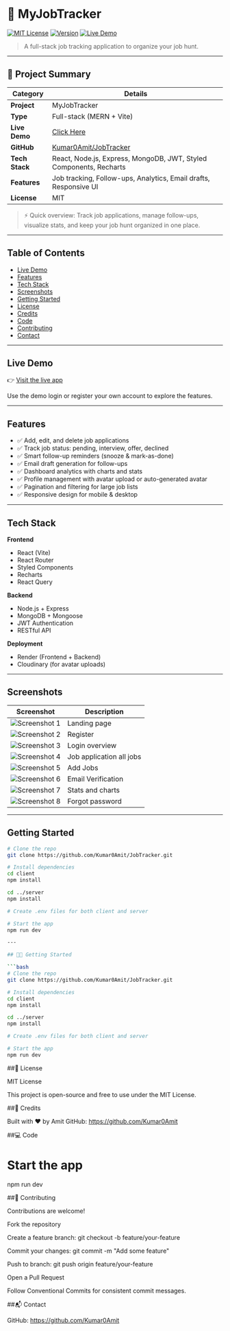 # 🧭 MyJobTracker

[![MIT License](https://img.shields.io/badge/License-MIT-green.svg)](https://opensource.org/licenses/MIT) 
[![Version](https://img.shields.io/badge/version-1.0.0-blue)](https://github.com/Kumar0Amit/JobTracker/releases) 
[![Live Demo](https://img.shields.io/badge/Live-Demo-orange)](https://jobtracker-1-loaq.onrender.com) 

> A full-stack job tracking application to organize your job hunt.

---

## 📌 Project Summary

| Category | Details |
|----------|---------|
| **Project** | MyJobTracker |
| **Type** | Full-stack (MERN + Vite) |
| **Live Demo** | [Click Here](https://jobtracker-1-loaq.onrender.com) |
| **GitHub** | [Kumar0Amit/JobTracker](https://github.com/Kumar0Amit/JobTracker) |
| **Tech Stack** | React, Node.js, Express, MongoDB, JWT, Styled Components, Recharts |
| **Features** | Job tracking, Follow-ups, Analytics, Email drafts, Responsive UI |
| **License** | MIT |

> ⚡ Quick overview: Track job applications, manage follow-ups, visualize stats, and keep your job hunt organized in one place.

---

## Table of Contents

- [Live Demo](#live-demo)  
- [Features](#features)  
- [Tech Stack](#tech-stack)  
- [Screenshots](#screenshots)  
- [Getting Started](#getting-started)  
- [License](#license)  
- [Credits](#credits)  
- [Code](#code)  
- [Contributing](#contributing)  
- [Contact](#contact)  

---

## Live Demo

👉 [Visit the live app](https://jobtracker-1-loaq.onrender.com)

Use the demo login or register your own account to explore the features.

---

## Features

- ✅ Add, edit, and delete job applications  
- ✅ Track job status: pending, interview, offer, declined  
- ✅ Smart follow-up reminders (snooze & mark-as-done)  
- ✅ Email draft generation for follow-ups  
- ✅ Dashboard analytics with charts and stats  
- ✅ Profile management with avatar upload or auto-generated avatar  
- ✅ Pagination and filtering for large job lists  
- ✅ Responsive design for mobile & desktop  

---

## Tech Stack

**Frontend**  
- React (Vite)  
- React Router  
- Styled Components  
- Recharts  
- React Query  

**Backend**  
- Node.js + Express  
- MongoDB + Mongoose  
- JWT Authentication  
- RESTful API  

**Deployment**  
- Render (Frontend + Backend)  
- Cloudinary (for avatar uploads)  

---

## Screenshots

| Screenshot | Description |
|------------|-------------|
| ![Screenshot 1](./screenshots/JOBLAND.png) | Landing page |
| ![Screenshot 2](./screenshots/JOBREGISTER.png) | Register |
| ![Screenshot 3](./screenshots/JOBLOGIN.png) | Login overview |
| ![Screenshot 4](./screenshots/JOBALLJOBSADD.png) | Job application all jobs |
| ![Screenshot 5](./screenshots/JOBAllJOB.png) | Add Jobs |
| ![Screenshot 6](./screenshots/JOBEMAIL.png) | Email Verification |
| ![Screenshot 7](./screenshots/JOBSTATS.png) | Stats and charts |
| ![Screenshot 8](./screenshots/JOBFORGOT.png) | Forgot password |


---

## Getting Started

```bash
# Clone the repo
git clone https://github.com/Kumar0Amit/JobTracker.git

# Install dependencies
cd client
npm install

cd ../server
npm install

# Create .env files for both client and server

# Start the app
npm run dev

---

## 🧑‍💻 Getting Started

```bash
# Clone the repo
git clone https://github.com/Kumar0Amit/JobTracker.git

# Install dependencies
cd client
npm install

cd ../server
npm install

# Create .env files for both client and server

# Start the app
npm run dev
```



##📜 License

MIT License

This project is open-source and free to use under the MIT License.

##🙌 Credits

Built with ❤️ by Amit
GitHub: https://github.com/Kumar0Amit

##💻 Code
# Start the app
npm run dev

##🤝 Contributing

Contributions are welcome!

Fork the repository

Create a feature branch: git checkout -b feature/your-feature

Commit your changes: git commit -m "Add some feature"

Push to branch: git push origin feature/your-feature

Open a Pull Request

Follow Conventional Commits
 for consistent commit messages.

##📬 Contact

GitHub: https://github.com/Kumar0Amit

